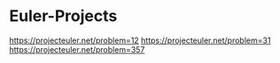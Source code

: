 # Euler-Projects
https://projecteuler.net/problem=12
https://projecteuler.net/problem=31
https://projecteuler.net/problem=357
